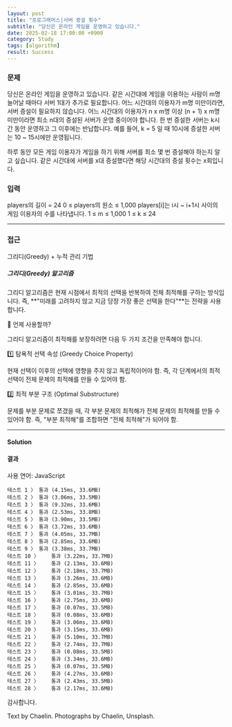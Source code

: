 ```yaml
---
layout: post
title: "프로그래머스|서버 증설 횟수"
subtitle: "당신은 온라인 게임을 운영하고 있습니다."
date: 2025-02-18 17:00:00 +0900
category: Study
tags: [algorithm]
result: Success
---
```

### 문제
당신은 온라인 게임을 운영하고 있습니다. 같은 시간대에 게임을 이용하는 사람이 m명 늘어날 때마다 서버 1대가 추가로 필요합니다. 어느 시간대의 이용자가 m명 미만이라면, 서버 증설이 필요하지 않습니다. 어느 시간대의 이용자가 n x m명 이상 (n + 1) x m명 미만이라면 최소 n대의 증설된 서버가 운영 중이어야 합니다. 한 번 증설한 서버는 k시간 동안 운영하고 그 이후에는 반납합니다. 예를 들어, k = 5 일 때 10시에 증설한 서버는 10 ~ 15시에만 운영됩니다.

하루 동안 모든 게임 이용자가 게임을 하기 위해 서버를 최소 몇 번 증설해야 하는지 알고 싶습니다. 같은 시간대에 서버를 x대 증설했다면 해당 시간대의 증설 횟수는 x회입니다.

### 입력
players의 길이 = 24
0 ≤ players의 원소 ≤ 1,000
players[i]는 i시 ~ i+1시 사이의 게임 이용자의 수를 나타냅니다.
1 ≤ m ≤ 1,000
1 ≤ k ≤ 24

***** 

### 접근
그리디(Greedy) + 누적 관리 기법

##### 그리디(Greedy) 알고리즘
그리디 알고리즘은 현재 시점에서 최적의 선택을 반복하여 전체 최적해를 구하는 방식입니다.
즉, **"미래를 고려하지 않고 지금 당장 가장 좋은 선택을 한다"**는 전략을 사용합니다.

🎯 언제 사용할까?

그리디 알고리즘이 최적해를 보장하려면 다음 두 가지 조건을 만족해야 합니다.


1️⃣ 탐욕적 선택 속성 (Greedy Choice Property)

현재 선택이 이후의 선택에 영향을 주지 않고 독립적이어야 함.
즉, 각 단계에서의 최적 선택이 전체 문제의 최적해를 만들 수 있어야 함.

2️⃣ 최적 부분 구조 (Optimal Substructure)

문제를 부분 문제로 쪼갰을 때, 각 부분 문제의 최적해가 전체 문제의 최적해를 만들 수 있어야 함.
즉, "부분 최적해"를 조합하면 "전체 최적해"가 되어야 함.

*****

#### Solution

<script src="https://gist.github.com/chaelin1211/9a1a1143a16e91d24f22044be5c9b2fa.js"></script>

#### 결과
사용 연어: JavaScript

```
테스트 1 〉	통과 (4.15ms, 33.6MB)
테스트 2 〉	통과 (3.06ms, 33.5MB)
테스트 3 〉	통과 (9.32ms, 33.6MB)
테스트 4 〉	통과 (2.53ms, 33.8MB)
테스트 5 〉	통과 (3.90ms, 33.5MB)
테스트 6 〉	통과 (3.72ms, 33.6MB)
테스트 7 〉	통과 (4.05ms, 33.7MB)
테스트 8 〉	통과 (2.85ms, 33.6MB)
테스트 9 〉	통과 (3.38ms, 33.7MB)
테스트 10 〉	통과 (3.22ms, 33.7MB)
테스트 11 〉	통과 (2.13ms, 33.6MB)
테스트 12 〉	통과 (2.18ms, 33.7MB)
테스트 13 〉	통과 (3.26ms, 33.6MB)
테스트 14 〉	통과 (2.85ms, 33.6MB)
테스트 15 〉	통과 (3.01ms, 33.7MB)
테스트 16 〉	통과 (2.75ms, 33.6MB)
테스트 17 〉	통과 (0.07ms, 33.5MB)
테스트 18 〉	통과 (0.08ms, 33.6MB)
테스트 19 〉	통과 (3.06ms, 33.6MB)
테스트 20 〉	통과 (3.15ms, 33.6MB)
테스트 21 〉	통과 (5.10ms, 33.7MB)
테스트 22 〉	통과 (2.74ms, 33.7MB)
테스트 23 〉	통과 (0.08ms, 33.5MB)
테스트 24 〉	통과 (3.34ms, 33.6MB)
테스트 25 〉	통과 (0.07ms, 33.5MB)
테스트 26 〉	통과 (4.27ms, 33.6MB)
테스트 27 〉	통과 (2.43ms, 33.5MB)
테스트 28 〉	통과 (2.17ms, 33.6MB)
```

감사합니다.

<p class = "placeholder">Text by Chaelin. Photographs by Chaelin, Unsplash.</p>
